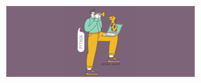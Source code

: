 <div align="center">
  <img src="https://github.com/AndriiDorohov/homework_beetroot/blob/main/cover.png"/>
</div>